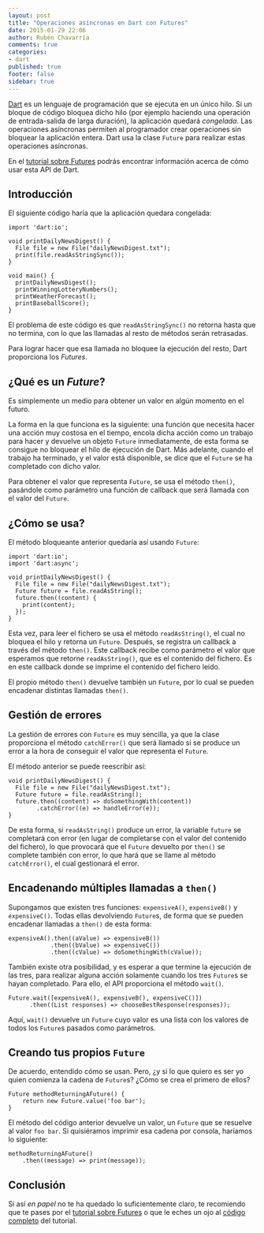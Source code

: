 ```yaml
---
layout: post
title: "Operaciones asíncronas en Dart con Futures"
date: 2015-01-29 22:06
author: Rubén Chavarría
comments: true
categories: 
- dart
published: true
footer: false
sidebar: true
---
```


[Dart] es un lenguaje de programación que se ejecuta en un único hilo. Si un
bloque de código bloquea dicho hilo (por ejemplo haciendo una operación de
entrada-salida de larga duración), la aplicación quedará *congelada*. Las
operaciones asíncronas permiten al programador crear operaciones sin bloquear
la aplicación entera. Dart usa la clase `Future` para realizar estas
operaciones asíncronas.

En el [tutorial sobre Futures] podrás encontrar información acerca de cómo
usar esta API de Dart.

## Introducción

El siguiente código haría que la aplicación quedara congelada:

```
import 'dart:io';

void printDailyNewsDigest() {
  File file = new File("dailyNewsDigest.txt");
  print(file.readAsStringSync());
}

void main() {
  printDailyNewsDigest();
  printWinningLotteryNumbers();
  printWeatherForecast();
  printBaseballScore();
}
```

El problema de este código es que `readAsStringSync()` no retorna hasta que no
termina, con lo que las llamadas al resto de métodos serán retrasadas. 

Para lograr hacer que esa llamada no bloquee la ejecución del resto, Dart proporciona
los *Futures*.

## ¿Qué es un *Future*?

Es simplemente un medio para obtener un valor en algún momento en el futuro. 

La forma en la que funciona es la siguiente: una función que necesita hacer una
acción muy costosa en el tiempo, encola dicha acción como un trabajo para hacer y
devuelve un objeto `Future` inmediatamente, de esta forma se consigue no bloquear
el hilo de ejecución de Dart. Más adelante, cuando el trabajo ha terminado, y el
valor está disponible, se dice que el `Future` se ha completado con dicho valor.

Para obtener el valor que representa `Future`, se usa el método `then()`, pasándole
como parámetro una función de callback que será llamada con el valor del `Future`.

## ¿Cómo se usa?

El método bloqueante anterior quedaría así usando `Future`:

```
import 'dart:io';
import 'dart:async';

void printDailyNewsDigest() {
  File file = new File("dailyNewsDigest.txt");
  Future future = file.readAsString();
  future.then((content) {
    print(content);
  });
}
```

Esta vez, para leer el fichero se usa el método `readAsString()`, el cual no bloquea
el hilo y retorna un `Future`. Después, se registra un callback a través del método
`then()`. Este callback recibe como parámetro el valor que esperamos que retorne
`readAsString()`, que es el contenido del fichero. Es en este callback donde
se imprime el contenido del fichero leído.

El propio método `then()` devuelve también un `Future`, por lo cual se pueden 
encadenar distintas llamadas `then()`.

## Gestión de errores

La gestión de errores con `Future` es muy sencilla, ya que la clase proporciona el
método `catchError()` que será llamado si se produce un error a la hora de conseguir
el valor que representa el `Future`.

El método anterior se puede reescribir así:

```
void printDailyNewsDigest() {
  File file = new File("dailyNewsDigest.txt");
  Future future = file.readAsString();
  future.then((content) => doSomethingWith(content))
        .catchError((e) => handleError(e));
}
```

De esta forma, si `readAsString()` produce un error, la variable `future` se completará
con error (en lugar de completarse con el valor del contenido del fichero), lo que
provocará que el `Future` devuelto por `then()` se complete también con error, lo que hará
que se llame al método `catchError()`, el cual gestionará el error.

## Encadenando múltiples llamadas a `then()`

Supongamos que existen tres funciones: `expensiveA()`, `expensiveB()` y `expensiveC()`. Todas
ellas devolviendo `Future`s, de forma que se pueden encadenar llamadas a `then()` de esta 
forma:

```
expensiveA().then((aValue) => expensiveB()) 
            .then((bValue) => expensiveC()) 
            .then((cValue) => doSomethingWith(cValue));
```

También existe otra posibilidad, y es esperar a que termine la ejecución de las tres, para
realizar alguna acción solamente cuando los tres `Future`s se hayan completado. Para ello,
el API proporciona el método `wait()`.

```
Future.wait([expensiveA(), expensiveB(), expensiveC()])
      .then((List responses) => chooseBestResponse(responses));
```

Aquí, `wait()` devuelve un `Future` cuyo valor es una lista con los valores de todos los
`Future`s pasados como parámetros.

## Creando tus propios `Future`

De acuerdo, entendido cómo se usan. Pero, ¿y si lo que quiero es ser yo quien comienza la
cadena de `Future`s? ¿Cómo se crea el primero de ellos?

```
Future methodReturningAFuture() {
    return new Future.value('foo bar');
}
```

El método del código anterior devuelve un valor, un `Future` que se resuelve al valor
`foo bar`. Si quisiéramos imprimir esa cadena por consola, haríamos lo siguiente:

```
methodReturningAFuture()
    .then((message) => print(message));
```

## Conclusión

Si así *en papel* no te ha quedado lo suficientemente claro, te recomiendo que te pases
por el [tutorial sobre Futures] o que le eches un ojo al [código completo] del tutorial.

[Dart]: http://dartlang.org
[tutorial sobre Futures]: https://www.dartlang.org/docs/tutorials/futures/
[código completo]: https://github.com/rchavarria/dart-tutorials/tree/master/futures

